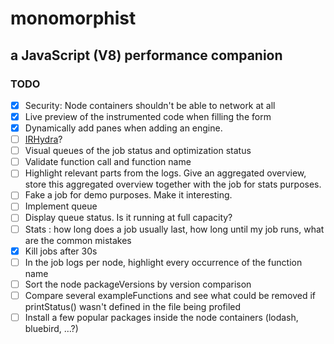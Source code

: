 # monomorphist
## a JavaScript (V8) performance companion

### TODO

- [x] Security: Node containers shouldn't be able to network at all
- [x] Live preview of the instrumented code when filling the form
- [x] Dynamically add panes when adding an engine.
- [ ] [IRHydra](https://github.com/mraleph/irhydra)?
- [ ] Visual queues of the job status and optimization status
- [ ] Validate function call and function name
- [ ] Highlight relevant parts from the logs. Give an aggregated overview, store this aggregated overview together with the job for stats purposes.
- [ ] Fake a job for demo purposes. Make it interesting.
- [ ] Implement queue
- [ ] Display queue status. Is it running at full capacity?
- [ ] Stats : how long does a job usually last, how long until my job runs, what are the common mistakes
- [x] Kill jobs after 30s
- [ ] In the job logs per node, highlight every occurrence of the function name
- [ ] Sort the node packageVersions by version comparison
- [ ] Compare several exampleFunctions and see what could be removed if printStatus() wasn't defined in the file being profiled
- [ ] Install a few popular packages inside the node containers (lodash, bluebird, …?)
